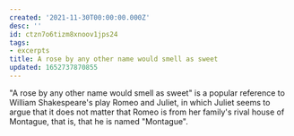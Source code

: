 ```yaml
---
created: '2021-11-30T00:00:00.000Z'
desc: ''
id: ctzn7o6tizm8xnoov1jps24
tags:
- excerpts
title: A rose by any other name would smell as sweet
updated: 1652737870855
---
```

   
"A rose by any other name would smell as sweet" is a popular reference to William Shakespeare's play Romeo and Juliet, in which Juliet seems to argue that it does not matter that Romeo is from her family's rival house of Montague, that is, that he is named "Montague".